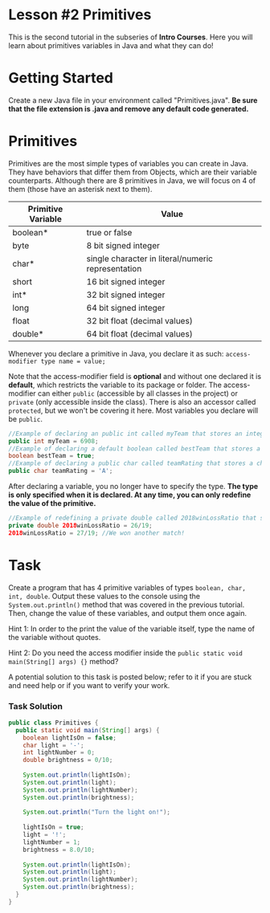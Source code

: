 # Lesson #2 Primitives

This is the second tutorial in the subseries of **Intro Courses**. Here you will learn about primitives variables in Java and what they can do!

# Getting Started
Create a new Java file in your environment called "Primitives.java". **Be sure that the file extension is .java and remove any default code generated.**

# Primitives
Primitives are the most simple types of variables you can create in Java. They have behaviors that differ them from Objects, which are their variable counterparts.
Although there are 8 primitives in Java, we will focus on 4 of them (those have an asterisk next to them).

Primitive Variable | Value
------------ | -------------
boolean* | true or false
byte | 8 bit signed integer
char* | single character in literal/numeric representation
short | 16 bit signed integer
int* |  32 bit signed integer
long | 64 bit signed integer
float | 32 bit float (decimal values)
double* | 64 bit float (decimal values)

Whenever you declare a primitive in Java, you declare it as such: `access-modifier type name = value;`

Note that the access-modifier field is **optional** and without one declared it is **default**, which restricts the variable to its package or folder.
The access-modifier can either `public` (accessible by all classes in the project) or `private` (only accessible inside the class).
There is also an accessor called `protected`, but we won't be covering it here. Most variables you declare will be `public`.

```java
//Example of declaring an public int called myTeam that stores an integer value of 6908
public int myTeam = 6908;
//Example of declaring a default boolean called bestTeam that stores a boolean value of true
boolean bestTeam = true;
//Example of declaring a public char called teamRating that stores a character value of 'A'
public char teamRating = 'A';
```

After declaring a variable, you no longer have to specify the type. **The type is only specified when it is declared. At any time, you can only redefine the value of the primitive.**

```java
//Example of redefining a private double called 2018winLossRatio that stores an initial value of 0
private double 2018winLossRatio = 26/19;
2018winLossRatio = 27/19; //We won another match!
```

# Task
Create a program that has 4 primitive variables of types `boolean, char, int, double`.
Output these values to the console using the `System.out.println()` method that was covered in the previous tutorial.
Then, change the value of these variables, and output them once again.

Hint 1: In order to the print the value of the variable itself, type the name of the variable without quotes.

Hint 2: Do you need the access modifier inside the `public static void main(String[] args) {}` method?

A potential solution to this task is posted below; refer to it if you are stuck and need help or if you want to verify your work.

### Task Solution
```java
public class Primitives {
  public static void main(String[] args) {
    boolean lightIsOn = false;
    char light = '-';
    int lightNumber = 0;
    double brightness = 0/10;
    
    System.out.println(lightIsOn);
    System.out.println(light);
    System.out.println(lightNumber);
    System.out.println(brightness);
    
    System.out.println("Turn the light on!");
    
    lightIsOn = true;
    light = '!';
    lightNumber = 1;
    brightness = 8.0/10;
    
    System.out.println(lightIsOn);
    System.out.println(light);
    System.out.println(lightNumber);
    System.out.println(brightness);
  }
}
```

